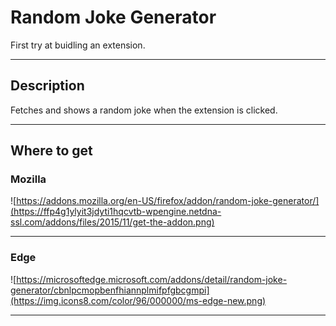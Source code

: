 # Random Joke Generator

First try at buidling an extension.

---
## Description

Fetches and shows a random joke when the extension is clicked.

---
## Where to get

### **Mozilla**

![https://addons.mozilla.org/en-US/firefox/addon/random-joke-generator/](https://ffp4g1ylyit3jdyti1hqcvtb-wpengine.netdna-ssl.com/addons/files/2015/11/get-the-addon.png)

---
### **Edge**

![https://microsoftedge.microsoft.com/addons/detail/random-joke-generator/cbnlpcmopbenfhiannplmifpfgbcgmpi](https://img.icons8.com/color/96/000000/ms-edge-new.png)

---